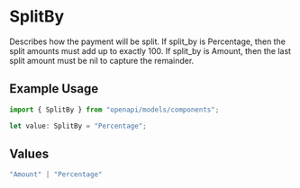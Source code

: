 # SplitBy

Describes how the payment will be split. If split_by is Percentage, then the split amounts must add up to exactly 100. If split_by is Amount, then the last split amount must be nil to capture the remainder.

## Example Usage

```typescript
import { SplitBy } from "openapi/models/components";

let value: SplitBy = "Percentage";
```

## Values

```typescript
"Amount" | "Percentage"
```